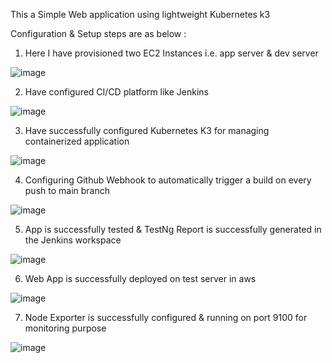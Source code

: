 This a Simple Web application using lightweight Kubernetes k3

Configuration & Setup steps are as below : 
1. Here I have provisioned two EC2 Instances i.e. app server & dev server
   
![image](https://github.com/rahulk8/BipolarFactoryAssignment/assets/37226415/12696526-ccef-4cea-851a-b498052a74a9)

2. Have configured CI/CD platform like Jenkins
   
![image](https://github.com/rahulk8/BipolarFactoryAssignment/assets/37226415/1eaea1a7-41b9-45bb-9652-2bf550ab3b86)

3. Have successfully configured Kubernetes K3 for managing containerized application

![image](https://github.com/rahulk8/BipolarFactoryAssignment/assets/37226415/db9b3de9-69f6-4079-880f-15a1b2195540)

4. Configuring Github Webhook to automatically trigger a build on every push to main branch

![image](https://github.com/rahulk8/BipolarFactoryAssignment/assets/37226415/9840564b-cf45-4311-b3cd-96c709e9bfb4)

5. App is successfully tested & TestNg Report is successfully generated in the Jenkins workspace

![image](https://github.com/rahulk8/BipolarFactoryAssignment/assets/37226415/ade3a154-b24b-43d5-be22-595f1235f418)

6. Web App is successfully deployed on test server in aws

![image](https://github.com/rahulk8/BipolarFactoryAssignment/assets/37226415/d06391f2-330d-44b7-b987-d754aee12a12)

7. Node Exporter is successfully configured & running on port 9100 for monitoring purpose

![image](https://github.com/rahulk8/BipolarFactoryAssignment/assets/37226415/0940494a-a7db-45f9-9990-1a68177a1ee2)

